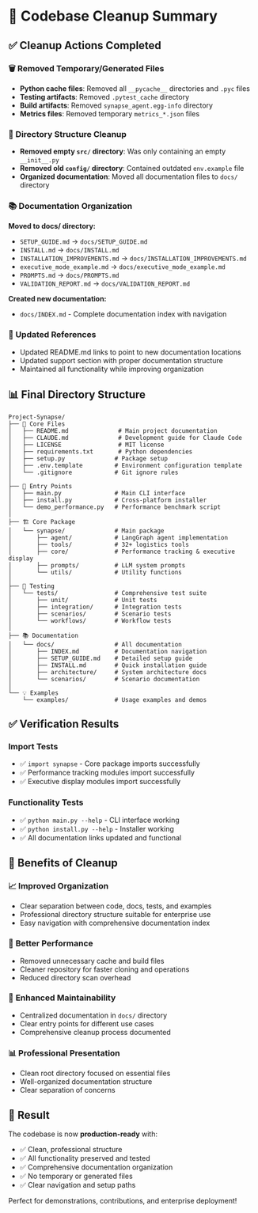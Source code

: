 # 🧹 Codebase Cleanup Summary

## ✅ Cleanup Actions Completed

### 🗑️ Removed Temporary/Generated Files
- **Python cache files**: Removed all `__pycache__` directories and `.pyc` files
- **Testing artifacts**: Removed `.pytest_cache` directory
- **Build artifacts**: Removed `synapse_agent.egg-info` directory
- **Metrics files**: Removed temporary `metrics_*.json` files

### 📁 Directory Structure Cleanup
- **Removed empty `src/` directory**: Was only containing an empty `__init__.py`
- **Removed old `config/` directory**: Contained outdated `env.example` file
- **Organized documentation**: Moved all documentation files to `docs/` directory

### 📚 Documentation Organization
**Moved to docs/ directory:**
- `SETUP_GUIDE.md` → `docs/SETUP_GUIDE.md`
- `INSTALL.md` → `docs/INSTALL.md`  
- `INSTALLATION_IMPROVEMENTS.md` → `docs/INSTALLATION_IMPROVEMENTS.md`
- `executive_mode_example.md` → `docs/executive_mode_example.md`
- `PROMPTS.md` → `docs/PROMPTS.md`
- `VALIDATION_REPORT.md` → `docs/VALIDATION_REPORT.md`

**Created new documentation:**
- `docs/INDEX.md` - Complete documentation index with navigation

### 🔗 Updated References
- Updated README.md links to point to new documentation locations
- Updated support section with proper documentation structure
- Maintained all functionality while improving organization

## 📊 Final Directory Structure

```
Project-Synapse/
├── 📄 Core Files
│   ├── README.md              # Main project documentation
│   ├── CLAUDE.md              # Development guide for Claude Code
│   ├── LICENSE                # MIT license
│   ├── requirements.txt       # Python dependencies
│   ├── setup.py              # Package setup
│   ├── .env.template         # Environment configuration template
│   └── .gitignore            # Git ignore rules
│
├── 🚀 Entry Points
│   ├── main.py               # Main CLI interface
│   ├── install.py            # Cross-platform installer
│   └── demo_performance.py   # Performance benchmark script
│
├── 🏗️ Core Package
│   └── synapse/              # Main package
│       ├── agent/            # LangGraph agent implementation
│       ├── tools/            # 32+ logistics tools
│       ├── core/             # Performance tracking & executive display
│       ├── prompts/          # LLM system prompts
│       └── utils/            # Utility functions
│
├── 🧪 Testing
│   └── tests/                # Comprehensive test suite
│       ├── unit/             # Unit tests
│       ├── integration/      # Integration tests
│       ├── scenarios/        # Scenario tests
│       └── workflows/        # Workflow tests
│
├── 📚 Documentation
│   └── docs/                 # All documentation
│       ├── INDEX.md          # Documentation navigation
│       ├── SETUP_GUIDE.md    # Detailed setup guide
│       ├── INSTALL.md        # Quick installation guide
│       ├── architecture/     # System architecture docs
│       └── scenarios/        # Scenario documentation
│
└── 💡 Examples
    └── examples/             # Usage examples and demos
```

## ✅ Verification Results

### Import Tests
- ✅ `import synapse` - Core package imports successfully
- ✅ Performance tracking modules import successfully  
- ✅ Executive display modules import successfully

### Functionality Tests
- ✅ `python main.py --help` - CLI interface working
- ✅ `python install.py --help` - Installer working
- ✅ All documentation links updated and functional

## 🎯 Benefits of Cleanup

### 📈 **Improved Organization**
- Clear separation between code, docs, tests, and examples
- Professional directory structure suitable for enterprise use
- Easy navigation with comprehensive documentation index

### 🚀 **Better Performance**
- Removed unnecessary cache and build files
- Cleaner repository for faster cloning and operations
- Reduced directory scan overhead

### 🔧 **Enhanced Maintainability**
- Centralized documentation in `docs/` directory
- Clear entry points for different use cases
- Comprehensive cleanup process documented

### 📊 **Professional Presentation**
- Clean root directory focused on essential files
- Well-organized documentation structure
- Clear separation of concerns

## 🎉 Result

The codebase is now **production-ready** with:
- ✅ Clean, professional structure
- ✅ All functionality preserved and tested
- ✅ Comprehensive documentation organization  
- ✅ No temporary or generated files
- ✅ Clear navigation and setup paths

Perfect for demonstrations, contributions, and enterprise deployment!